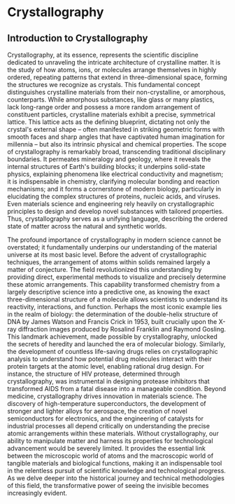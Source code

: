 <!-- TOPIC_GUID: e8aa1bb1-e9c1-4b14-af28-e7a09953b0f3 -->
# Crystallography

## Introduction to Crystallography

Crystallography, at its essence, represents the scientific discipline dedicated to unraveling the intricate architecture of crystalline matter. It is the study of how atoms, ions, or molecules arrange themselves in highly ordered, repeating patterns that extend in three-dimensional space, forming the structures we recognize as crystals. This fundamental concept distinguishes crystalline materials from their non-crystalline, or amorphous, counterparts. While amorphous substances, like glass or many plastics, lack long-range order and possess a more random arrangement of constituent particles, crystalline materials exhibit a precise, symmetrical lattice. This lattice acts as the defining blueprint, dictating not only the crystal's external shape – often manifested in striking geometric forms with smooth faces and sharp angles that have captivated human imagination for millennia – but also its intrinsic physical and chemical properties. The scope of crystallography is remarkably broad, transcending traditional disciplinary boundaries. It permeates mineralogy and geology, where it reveals the internal structures of Earth's building blocks; it underpins solid-state physics, explaining phenomena like electrical conductivity and magnetism; it is indispensable in chemistry, clarifying molecular bonding and reaction mechanisms; and it forms a cornerstone of modern biology, particularly in elucidating the complex structures of proteins, nucleic acids, and viruses. Even materials science and engineering rely heavily on crystallographic principles to design and develop novel substances with tailored properties. Thus, crystallography serves as a unifying language, describing the ordered state of matter across the natural and synthetic worlds.

The profound importance of crystallography in modern science cannot be overstated; it fundamentally underpins our understanding of the material universe at its most basic level. Before the advent of crystallographic techniques, the arrangement of atoms within solids remained largely a matter of conjecture. The field revolutionized this understanding by providing direct, experimental methods to visualize and precisely determine these atomic arrangements. This capability transformed chemistry from a largely descriptive science into a predictive one, as knowing the exact three-dimensional structure of a molecule allows scientists to understand its reactivity, interactions, and function. Perhaps the most iconic example lies in the realm of biology: the determination of the double-helix structure of DNA by James Watson and Francis Crick in 1953, built crucially upon the X-ray diffraction images produced by Rosalind Franklin and Raymond Gosling. This landmark achievement, made possible by crystallography, unlocked the secrets of heredity and launched the era of molecular biology. Similarly, the development of countless life-saving drugs relies on crystallographic analysis to understand how potential drug molecules interact with their protein targets at the atomic level, enabling rational drug design. For instance, the structure of HIV protease, determined through crystallography, was instrumental in designing protease inhibitors that transformed AIDS from a fatal disease into a manageable condition. Beyond medicine, crystallography drives innovation in materials science. The discovery of high-temperature superconductors, the development of stronger and lighter alloys for aerospace, the creation of novel semiconductors for electronics, and the engineering of catalysts for industrial processes all depend critically on understanding the precise atomic arrangements within these materials. Without crystallography, our ability to manipulate matter and harness its properties for technological advancement would be severely limited. It provides the essential link between the microscopic world of atoms and the macroscopic world of tangible materials and biological functions, making it an indispensable tool in the relentless pursuit of scientific knowledge and technological progress. As we delve deeper into the historical journey and technical methodologies of this field, the transformative power of seeing the invisible becomes increasingly evident.